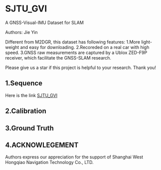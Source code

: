 # SJTU_GVI
A GNSS-Visual-IMU Dataset for SLAM

Authors: Jie Yin

Different from M2DGR, this dataset has following features:
1.More light-weight and easy for downloading.
2.Recoreded on a real car with high speed.
3.GNSS raw measurements are captured by a Ublox ZED-F9P receiver, which facilitate the GNSS-SLAM research.

Please give us a star if this project is helpful to your research. Thank you!

## 1.Sequence 
Here is the link [SJTU_GVI](TBD)


## 2.Calibration

## 3.Ground Truth

## 4.ACKNOWLEGEMENT
Authors express our appreciation for the support of Shanghai West Hongqiao Navigation Technology Co., LTD.
